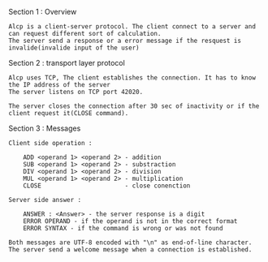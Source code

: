 Section 1 : Overview

    Alcp is a client-server protocol. The client connect to a server and can request different sort of calculation.
    The server send a response or a error message if the resquest is invalide(invalide input of the user)

Section 2 : transport layer protocol
    
    Alcp uses TCP, The client establishes the connection. It has to know the IP address of the server
    The server listens on TCP port 42020.

    The server closes the connection after 30 sec of inactivity or if the client request it(CLOSE command).
    
Section 3 : Messages 

    Client side operation :

        ADD <operand 1> <operand 2> - addition 
        SUB <operand 1> <operand 2> - substraction
        DIV <operand 1> <operand 2> - division
        MUL <operand 1> <operand 2> - multiplication
        CLOSE                       - close conenction

    Server side answer :
        
        ANSWER : <Answer> - the server response is a digit 
        ERROR OPERAND - if the operand is not in the correct format
        ERROR SYNTAX - if the command is wrong or was not found

    Both messages are UTF-8 encoded with "\n" as end-of-line character.
    The server send a welcome message when a connection is established.

